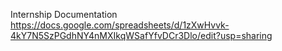 Internship Documentation
https://docs.google.com/spreadsheets/d/1zXwHvvk-4kY7N5SzPGdhNY4nMXIkqWSafYfvDCr3Dlo/edit?usp=sharing
